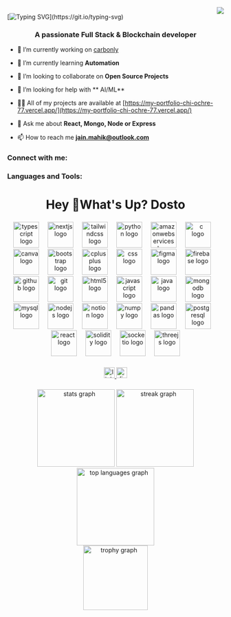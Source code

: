 <img align="right" src="https://visitor-badge.laobi.icu/badge?page_id=MJ-1112.MJ-1112" />

[![Typing SVG](https://readme-typing-svg.herokuapp.com?font=Fira+Code&weight=600&size=25&pause=1000&color=993AF7&center=true&vCenter=true&width=700&lines=What+Is+Up!!!;Mahik+Jain+Here....)](https://git.io/typing-svg)
</h1>
<h3 align="center">A passionate Full Stack & Blockchain developer</h3>


- 🔭 I’m currently working on [carbonly](https://github.com/MJ-1112/Carbonly)

- 🌱 I’m currently learning **Automation**

- 👯 I’m looking to collaborate on **Open Source Projects**

- 🤝 I’m looking for help with ** AI/ML**

- 👨‍💻 All of my projects are available at [https://my-portfolio-chi-ochre-77.vercel.app/](https://my-portfolio-chi-ochre-77.vercel.app/)

- 💬 Ask me about **React, Mongo, Node or Express**

- 📫 How to reach me **jain.mahik@outlook.com**



<h3 align="left">Connect with me:</h3>
<p align="left">
</p>

<h3 align="left">Languages and Tools:</h3>

<h1 align="center">Hey 👋What's Up? Dosto</h1>

###

<div align="center">
  <img src="https://skillicons.dev/icons?i=ts" height="60" alt="typescript logo"  />
  <img width="12" />
  <img src="https://skillicons.dev/icons?i=nextjs" height="60" alt="nextjs logo"  />
  <img width="12" />
  <img src="https://skillicons.dev/icons?i=tailwind" height="60" alt="tailwindcss logo"  />
  <img width="12" />
  <img src="https://skillicons.dev/icons?i=py" height="60" alt="python logo"  />
  <img width="12" />
  <img src="https://skillicons.dev/icons?i=aws" height="60" alt="amazonwebservices logo"  />
  <img width="12" />
  <img src="https://cdn.jsdelivr.net/gh/devicons/devicon/icons/c/c-original.svg" height="60" alt="c logo"  />
  <img width="12" />
  <img src="https://cdn.jsdelivr.net/gh/devicons/devicon/icons/canva/canva-original.svg" height="60" alt="canva logo"  />
  <img width="12" />
  <img src="https://cdn.jsdelivr.net/gh/devicons/devicon/icons/bootstrap/bootstrap-original.svg" height="60" alt="bootstrap logo"  />
  <img width="12" />
  <img src="https://cdn.jsdelivr.net/gh/devicons/devicon/icons/cplusplus/cplusplus-original.svg" height="60" alt="cplusplus logo"  />
  <img width="12" />
  <img src="https://cdn.jsdelivr.net/gh/devicons/devicon/icons/css3/css3-original.svg" height="60" alt="css logo"  />
  <img width="12" />
  <img src="https://cdn.jsdelivr.net/gh/devicons/devicon/icons/figma/figma-original.svg" height="60" alt="figma logo"  />
  <img width="12" />
  <img src="https://cdn.jsdelivr.net/gh/devicons/devicon/icons/firebase/firebase-plain.svg" height="60" alt="firebase logo"  />
  <img width="12" />
  <img src="https://cdn.jsdelivr.net/gh/devicons/devicon/icons/github/github-original.svg" height="60" alt="github logo"  />
  <img width="12" />
  <img src="https://cdn.jsdelivr.net/gh/devicons/devicon/icons/git/git-original.svg" height="60" alt="git logo"  />
  <img width="12" />
  <img src="https://cdn.jsdelivr.net/gh/devicons/devicon/icons/html5/html5-original.svg" height="60" alt="html5 logo"  />
  <img width="12" />
  <img src="https://cdn.jsdelivr.net/gh/devicons/devicon/icons/javascript/javascript-original.svg" height="60" alt="javascript logo"  />
  <img width="12" />
  <img src="https://cdn.jsdelivr.net/gh/devicons/devicon/icons/java/java-original.svg" height="60" alt="java logo"  />
  <img width="12" />
  <img src="https://cdn.jsdelivr.net/gh/devicons/devicon/icons/mongodb/mongodb-original.svg" height="60" alt="mongodb logo"  />
  <img width="12" />
  <img src="https://cdn.jsdelivr.net/gh/devicons/devicon/icons/mysql/mysql-original.svg" height="60" alt="mysql logo"  />
  <img width="12" />
  <img src="https://cdn.jsdelivr.net/gh/devicons/devicon/icons/nodejs/nodejs-original.svg" height="60" alt="nodejs logo"  />
  <img width="12" />
  <img src="https://cdn.jsdelivr.net/gh/devicons/devicon/icons/notion/notion-original.svg" height="60" alt="notion logo"  />
  <img width="12" />
  <img src="https://cdn.jsdelivr.net/gh/devicons/devicon/icons/numpy/numpy-original.svg" height="60" alt="numpy logo"  />
  <img width="12" />
  <img src="https://cdn.jsdelivr.net/gh/devicons/devicon/icons/pandas/pandas-original.svg" height="60" alt="pandas logo"  />
  <img width="12" />
  <img src="https://cdn.jsdelivr.net/gh/devicons/devicon/icons/postgresql/postgresql-original.svg" height="60" alt="postgresql logo"  />
  <img width="12" />
  <img src="https://cdn.jsdelivr.net/gh/devicons/devicon/icons/react/react-original.svg" height="60" alt="react logo"  />
  <img width="12" />
  <img src="https://cdn.jsdelivr.net/gh/devicons/devicon/icons/solidity/solidity-original.svg" height="60" alt="solidity logo"  />
  <img width="12" />
  <img src="https://cdn.jsdelivr.net/gh/devicons/devicon/icons/socketio/socketio-original.svg" height="60" alt="socketio logo"  />
  <img width="12" />
  <img src="https://cdn.jsdelivr.net/gh/devicons/devicon/icons/threejs/threejs-original.svg" height="60" alt="threejs logo"  />
</div>

###

<div align="center">
  <a href="https://www.linkedin.com/in/mahik-jain-b6a28b324/" target="_blank">
    <img src="https://img.shields.io/static/v1?message=LinkedIn&logo=linkedin&label=&color=0077B5&logoColor=white&labelColor=&style=for-the-badge" height="25" alt="linkedin logo"  />
  </a>
  <a href="Mahik Jain" target="_blank">
    <img src="https://img.shields.io/static/v1?message=Discord&logo=discord&label=&color=7289DA&logoColor=white&labelColor=&style=for-the-badge" height="25" alt="discord logo"  />
  </a>
</div>

###

<div align="center">

  <!-- Stats Card -->
  <img src="https://github-readme-stats.vercel.app/api?username=MJ-1112&theme=vue-dark&show_icons=true&hide_border=true&count_private=true" height="180" alt="stats graph" />

  <!-- Streak Card -->
  <img src="https://github-readme-streak-stats.herokuapp.com/?user=MJ-1112&theme=vue-dark&hide_border=true" height="180" alt="streak graph" />

  <!-- Top Languages -->
  <img src="https://github-readme-stats.vercel.app/api/top-langs/?username=MJ-1112&theme=vue-dark&show_icons=true&hide_border=true&layout=compact&langs_count=15" height="180" alt="top languages graph" />

</div>

<div align="center">
  <img src="https://github-profile-trophy.vercel.app?username=MJ-1112&theme=dracula&column=6&margin-w=8&margin-h=8&no-bg=false&no-frame=false&order=4" height="150" alt="trophy graph" />
</div>


###









